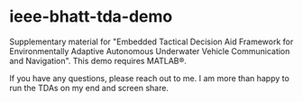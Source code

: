 # ieee-bhatt-tda-demo
Supplementary material for "Embedded Tactical Decision Aid Framework for Environmentally Adaptive Autonomous Underwater Vehicle Communication and Navigation". This demo requires MATLAB&reg;. 

If you have any questions, please reach out to me. I am more than happy to run the TDAs on my end and screen share.
